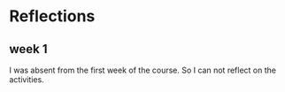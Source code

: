 # Reflections

## week 1
I was absent from the first week of the course. So I can not reflect on the activities.